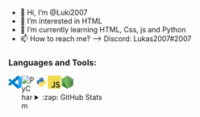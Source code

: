 - 👋 Hi, I’m @Luki2007
- 👀 I’m interested in HTML
- 🌱 I’m currently learning HTML, Css, js and Python
- 📫 How to reach me?
  --> Discord: Lukas2007#2007
  
  
 
### Languages and Tools:

[<img align="left" alt="Visual Studio Code" width="26px" src="https://raw.githubusercontent.com/github/explore/80688e429a7d4ef2fca1e82350fe8e3517d3494d/topics/visual-studio-code/visual-studio-code.png" />][vsc]
[<img align="left" alt="PyCharm" width="26px" src="https://upload.wikimedia.org/wikipedia/commons/thumb/1/1d/PyCharm_Icon.svg/768px-PyCharm_Icon.svg.png" />][pycharm]
[<img align="left" alt="Python" width="26px" src="https://raw.githubusercontent.com/github/explore/80688e429a7d4ef2fca1e82350fe8e3517d3494d/topics/python/python.png" />][python]
[<img align="left" alt="JavaScript" width="26px" src="https://raw.githubusercontent.com/github/explore/80688e429a7d4ef2fca1e82350fe8e3517d3494d/topics/javascript/javascript.png" />][js]
[<img align="left" alt="Node.js" width="26px" src="https://raw.githubusercontent.com/github/explore/80688e429a7d4ef2fca1e82350fe8e3517d3494d/topics/nodejs/nodejs.png" />][node]

<br />
<br />

[vsc]: https://code.visualstudio.com/
[pycharm]: https://www.jetbrains.com/de-de/pycharm/
[python]: https://www.python.org/
[js]: https://www.w3schools.com/js/default.asp
[node]: https://nodejs.org/en/

<details>
  <summary>:zap: GitHub Stats</summary>

  <img align="left" src="https://github-readme-stats.vercel.app/api?username=Luki2007&&show_icons=true&title_color=ffffff&icon_color=bb2acf&text_color=daf7dc&bg_color=151515"  /> 
